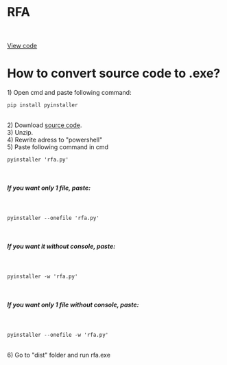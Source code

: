 <h1>RFA</h1>
<br>
<br>
<a href="https://github.com/CatTheKocicak/RFA/rfa/rfa.py">View code</a>

# How to convert source code to .exe? 

<a>1) Open cmd and paste following command:</a>
  ```
  pip install pyinstaller
  ```
<br>
<a>2) Download</a> <a href="github.com/CatTheKocicak/RFA/src">source code</a><a>.</a>
<br>
<a>3) Unzip.</a>
<br>
<a>4) Rewrite adress to "powershell"</a>
<br>
<a>5) Paste following command in cmd</a>
<br>

```
pyinstaller 'rfa.py'
```
<br>

<h5> If you want only 1 file, paste: </h5>
<br>

```
pyinstaller --onefile 'rfa.py'
```

<br>
<h5> If you want it without console, paste:</h5>
<br>

```
pyinstaller -w 'rfa.py'
```

<br>
<h5> If you want only 1 file without console, paste:</h5>
<br>

```
pyinstaller --onefile -w 'rfa.py'
```

<br>
<a>6) Go to "dist" folder and run rfa.exe</a>
